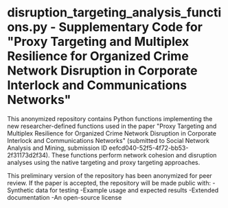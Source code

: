 # disruption_targeting_analysis_functions.py - Supplementary Code for "Proxy Targeting and Multiplex Resilience for Organized Crime Network Disruption in Corporate Interlock and Communications Networks"

This anonymized repository contains Python functions implementing the new researcher-defined functions used in the paper "Proxy Targeting and Multiplex Resilience for Organized Crime Network Disruption in Corporate Interlock and Communications Networks" (submitted to Social Network Analysis and Mining, submission ID eefcd040-52f5-4f72-bb53-2f31173d2f34). These functions perform network cohesion and disruption analyses using the native targeting and proxy targeting approaches.

This preliminary version of the repository has been anonymized for peer review. If the paper is accepted, the repository will be made public with:
-Synthetic data for testing
-Example usage and expected results
-Extended documentation
-An open-source license
